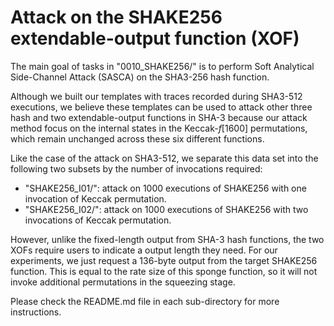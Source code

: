 # Attack on the SHAKE256 extendable-output function (XOF)

The main goal of tasks in "0010_SHAKE256/" is to perform Soft Analytical Side-Channel Attack (SASCA) on the SHA3-256 hash function.

Although we built our templates with traces recorded during SHA3-512 executions, we believe these templates can be used to attack other three hash and two extendable-output functions in SHA-3 because our attack method focus on the internal states in the Keccak-_f_[1600] permutations, which remain unchanged across these six different functions.

Like the case of the attack on SHA3-512, we separate this data set into the following two subsets by the number of invocations required:

 - "SHAKE256_I01/": attack on 1000 executions of SHAKE256 with one invocation of Keccak permutation.
 - "SHAKE256_I02/": attack on 1000 executions of SHAKE256 with two invocations of Keccak permutation.

However, unlike the fixed-length output from SHA-3 hash functions, the two XOFs require users to indicate a output length they need. For our experiments, we just request a 136-byte output from the target SHAKE256 function. This is equal to the rate size of this sponge function, so it will not invoke additional permutations in the squeezing stage.  

Please check the README.md file in each sub-directory for more instructions.


